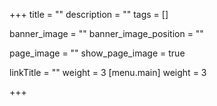 +++
title = ""
description = ""
tags = []

banner_image = ""
banner_image_position = ""

page_image = ""
show_page_image = true

linkTitle = ""
weight = 3
[menu.main]
weight = 3

+++
